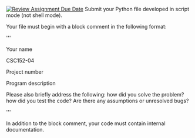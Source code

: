 [![Review Assignment Due Date](https://classroom.github.com/assets/deadline-readme-button-22041afd0340ce965d47ae6ef1cefeee28c7c493a6346c4f15d667ab976d596c.svg)](https://classroom.github.com/a/Hyi9Rl9a)
Submit your Python file developed in script mode (not shell mode).

Your file must begin with a block comment in the following format:

'''

Your name

CSC152-04

Project number

Program description

Please also briefly address the following: how did you solve the problem? how did you test the code? Are there any assumptions or unresolved bugs?

'''

In addition to the block comment, your code must contain internal documentation.
